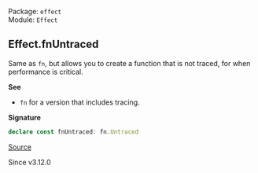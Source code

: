 Package: `effect`<br />
Module: `Effect`<br />

## Effect.fnUntraced

Same as `fn`, but allows you to create a function that is not traced, for when performance is critical.

**See**

- `fn` for a version that includes tracing.

**Signature**

```ts
declare const fnUntraced: fn.Untraced
```

[Source](https://github.com/Effect-TS/effect/tree/main/packages/effect/src/Effect.ts#L14754)

Since v3.12.0
